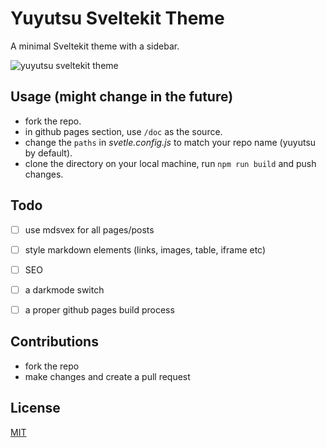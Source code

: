 # Yuyutsu Sveltekit Theme
A minimal Sveltekit theme with a sidebar. 

![yuyutsu sveltekit theme](https://raw.githubusercontent.com/sharu725/yuyutsu/master/static/yuyutsu-screenshot.png)

## Usage (might change in the future)
- fork the repo.
- in github pages section, use ``/doc`` as the source.
- change the ``paths`` in _svetle.config.js_ to match your repo name (yuyutsu by default).
- clone the directory on your local machine, run ``npm run build`` and push changes.

## Todo 
- [ ] use mdsvex for all pages/posts
- [ ] style markdown elements (links, images, table, iframe etc)
- [ ] SEO
- [ ] a darkmode switch
- [ ] a proper github pages build process


## Contributions
- fork the repo
- make changes and create a pull request

## License
[MIT](https://github.com/sharu725/yuyutsu/blob/master/LICENSE.md)
